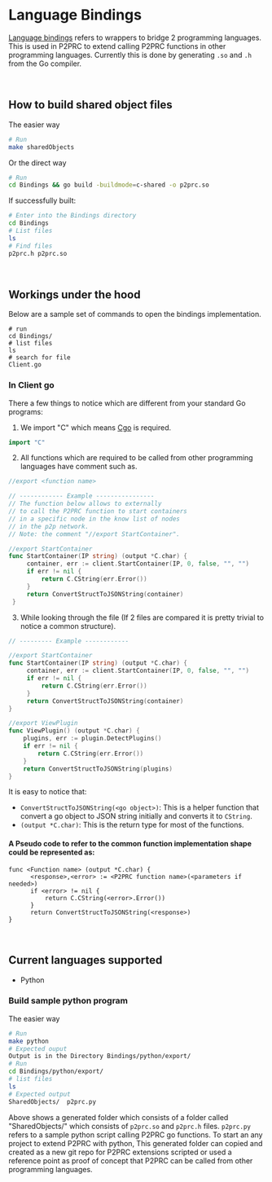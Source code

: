 # Language Bindings
[Language bindings](https://en.wikipedia.org/wiki/Language_binding) refers to wrappers to bridge 2 programming languages. This is used in P2PRC to extend calling P2PRC functions in other programming languages. Currently this is done by generating ```.so``` and ```.h``` from the Go compiler.

<br> 

## How to build shared object files 
The easier way
```bash
# Run
make sharedObjects
```
Or the direct way
```bash
# Run
cd Bindings && go build -buildmode=c-shared -o p2prc.so
```
If successfully built:
```bash
# Enter into the Bindings directory
cd Bindings
# List files
ls
# Find files
p2prc.h p2prc.so
```
<br>

## Workings under the hood 
Below are a sample set of commands to 
open the bindings implementation.
```
# run
cd Bindings/
# list files
ls 
# search for file
Client.go
```
### In Client go
There a few things to notice which are different from 
your standard Go programs: 

1. We import "C" which means [Cgo](https://pkg.go.dev/cmd/cgo) is required. 
```go
import "C"
```
2. All functions which are required to be called from other programming languages
have comment such as.
```go
//export <function name>

// ------------ Example ----------------
// The function below allows to externally
// to call the P2PRC function to start containers
// in a specific node in the know list of nodes
// in the p2p network.
// Note: the comment "//export StartContainer".

//export StartContainer
func StartContainer(IP string) (output *C.char) {
     container, err := client.StartContainer(IP, 0, false, "", "")
     if err != nil {
         return C.CString(err.Error())
     }
     return ConvertStructToJSONString(container)
 }
```
3. While looking through the file (If 2 files are compared
it is pretty trivial to notice a common structure).
```go
// --------- Example ------------

//export StartContainer
func StartContainer(IP string) (output *C.char) {
     container, err := client.StartContainer(IP, 0, false, "", "")
     if err != nil {
         return C.CString(err.Error())
     }
     return ConvertStructToJSONString(container)
}

//export ViewPlugin
func ViewPlugin() (output *C.char) {
	plugins, err := plugin.DetectPlugins()
	if err != nil {
		return C.CString(err.Error())
	}
	return ConvertStructToJSONString(plugins)
}

```
It is easy to notice that:
- ```ConvertStructToJSONString(<go object>)```: This is a helper function that convert
  a go object to JSON string initially and converts it to ```CString```.
- ```(output *C.char)```: This is the return type for most of the functions.

#### A Pseudo code to refer to the common function implementation shape could be represented as:
```
func <Function name> (output *C.char) {
      <response>,<error> := <P2PRC function name>(<parameters if needed>)
      if <error> != nil {
          return C.CString(<error>.Error())
      }
      return ConvertStructToJSONString(<response>)
}
```


<br>


## Current languages supported
- Python

### Build sample python program 
The easier way
```bash
# Run
make python
# Expected ouput
Output is in the Directory Bindings/python/export/
# Run
cd Bindings/python/export/
# list files
ls
# Expected output
SharedObjects/	p2prc.py
```
Above shows a generated folder which consists of a folder 
called "SharedObjects/" which consists of ```p2prc.so```
and ```p2prc.h``` files. ```p2prc.py``` refers to a 
sample python script calling P2PRC go functions.
To start an any project to extend P2PRC with python,
This generated folder can copied and created as a new
git repo for P2PRC extensions scripted or used a reference 
point as proof of concept that P2PRC can be called from 
other programming languages. 




